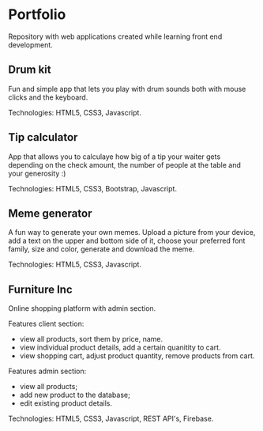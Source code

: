 # Portfolio

Repository with web applications created while learning front end development.

## Drum kit
Fun and simple app that lets you play with drum sounds both with mouse clicks and the keyboard.

Technologies: HTML5, CSS3, Javascript.

## Tip calculator
App that allows you to calculaye how big of a tip your waiter gets depending on the check amount, the number of people at the table and your generosity :)

Technologies: HTML5, CSS3, Bootstrap, Javascript.

## Meme generator
A fun way to generate your own memes. Upload a picture from your device, add a text on the upper and bottom side of it, choose your preferred font family, size and color, generate and download the meme. 

Technologies: HTML5, CSS3, Javascript.
 
 ## Furniture Inc
 Online shopping platform with admin section.
 
 Features client section: 
 - view all products, sort them by price, name.
 - view individual product details, add a certain quanitity to cart.
 - view shopping cart, adjust product quantity, remove products from cart.
 
Features admin section:
- view all products;
- add new product to the database;
- edit existing product details.

Technologies: HTML5, CSS3, Javascript, REST API's, Firebase.
